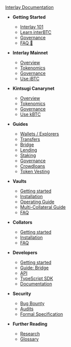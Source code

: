 <!-- docs/_sidebar.md -->

[Interlay Documentation](/)

* **Getting Started**

  * [Interlay 101](getting-started/interlay-101.md)
  * [Learn interBTC](getting-started/interbtc.md)
  * [Governance](getting-started/governance.md)
  * [FAQ :notebook_with_decorative_cover:](https://interlay.notion.site/FAQ-Page-5e3019b1cfd94f6693dc186e9640e607)

* **Interlay Mainnet**

  * [Overview](interlay/overview.md)
  * [Tokenomics](interlay/tokenomics.md)
  * [Governance](interlay/governance.md)
  * [Use iBTC](interlay/earn-with-ibtc.md)

* **Kintsugi Canarynet**

  * [Overview](kintsugi/overview.md)
  * [Tokenomics](kintsugi/tokenomics.md)
  * [Governance](kintsugi/governance.md)
  * [Use kBTC](kintsugi/Earn-With-kBTC.md)

* **Guides**

  * [Wallets / Explorers](guides/wallets-explorers.md)
  * [Transfers](guides/transfers.md)
  * [Bridge](guides/bridge.md)
  * [Lending](guides/lending.md)
  * [Staking](guides/stake.md)
  * [Governance](guides/governance.md)
  * [Crowdloans](guides/crowdloans.md)
  * [Token Vesting](guides/vesting.md)

* **Vaults**

  * [Getting started](vault/overview.md)
  * [Installation](vault/installation.md)
  * [Operating Guide](vault/guide.md)
  * [Multi-Collateral Guide](vault/multi-collateral.md)
  * [FAQ](vault/faq.md)

* **Collators**

  * [Getting started](collator/overview.md)
  * [Installation](collator/guide.md)
  * [FAQ](collator/faq.md)

* **Developers**

  * [Getting started](developers/overview.md)
  * [Guide: Bridge](developers/bridge.md)
  * [API](developers/api.md)
  * [TypeScript SDK](developers/integration.md)
  * [Documentation](developers/documentation.md)

* **Security**

  * [Bug Bounty](about/bug-bounty.md)
  * [Audits](about/audits.md)
  * [Formal Specification](https://spec.interlay.io/)

* **Further Reading**

  * [Research](about/research.md)
  * [Glossary](about/glossary.md)

